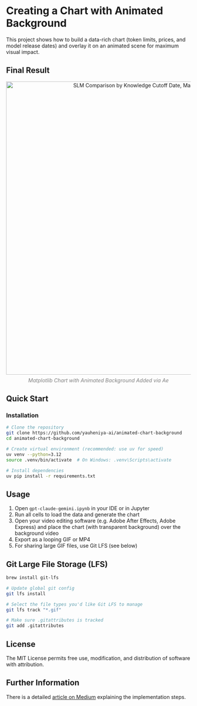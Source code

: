 # Creating a Chart with Animated Background

This project shows how to build a data-rich chart (token limits, prices, and model release dates) and overlay it on an animated scene for maximum visual impact.

## Final Result

<div style="text-align: center;">

  <img src="../video/gpt-claude-gemini-3000.aep_AME/gpt-claude-gemini-animated-background-3000.gif" alt="SLM Comparison by Knowledge Cutoff Date, Max Tokens, and Price" width="800" />

  <p style="color:gray; font-style: italic; margin-top: 0.5em;">
    Matplotlib Chart with Animated Background Added via Ae
  </p>

</div>

## Quick Start

### Installation
```bash
# Clone the repository
git clone https://github.com/yauheniya-ai/animated-chart-background
cd animated-chart-background

# Create virtual environment (recommended: use uv for speed)
uv venv --python=3.12
source .venv/bin/activate  # On Windows: .venv\Scripts\activate

# Install dependencies
uv pip install -r requirements.txt
```

## Usage
1. Open `gpt-claude-gemini.ipynb` in your IDE or in Jupyter
2. Run all cells to load the data and generate the chart
3. Open your video editing software (e.g. Adobe After Effects, Adobe Express) and place the chart (with transparent background) over the background video
4. Export as a looping GIF or MP4
5. For sharing large GIF files, use Git LFS (see below)


## Git Large File Storage (LFS) 

```bash
brew install git-lfs

# Update global git config
git lfs install

# Select the file types you'd like Git LFS to manage
git lfs track "*.gif"

# Make sure .gitattributes is tracked
git add .gitattributes
```

## License

The MIT License permits free use, modification, and distribution of software with attribution.

## Further Information

There is a detailed [article on Medium]() explaining the implementation steps.